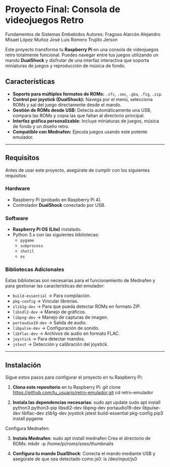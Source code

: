 # Proyecto Final: Consola de videojuegos Retro
Fundamentos de Sistemas Embebidos
Autores: Fragoso Alarcón Alejandro Misael
López Muñoz José Luis
Romero Trujillo Jerson

Este proyecto transforma tu **Raspberry Pi** en una consola de videojuegos retro totalmente funcional. Puedes navegar entre tus juegos utilizando un mando **DualShock** y disfrutar de una interfaz interactiva que soporta miniaturas de juegos y reproducción de música de fondo.

## Características

- **Soporte para múltiples formatos de ROMs:** `.sfc`, `.smc`, `.gba`, `.fig`, `.zip`.
- **Control por joystick (DualShock):** Navega por el menú, selecciona ROMs y sal del juego directamente desde el mando.
- **Gestión de ROMs desde USB:** Detecta automáticamente una USB, compara las ROMs y copia las que faltan al directorio principal.
- **Interfaz gráfica personalizable:** Incluye miniaturas de juegos, música de fondo y un diseño retro.
- **Compatible con Mednafen:** Ejecuta juegos usando este potente emulador.

---

## Requisitos

Antes de usar este proyecto, asegúrate de cumplir con los siguientes requisitos:

### Hardware
- Raspberry Pi (probado en Raspberry Pi 4).
- Controlador **DualShock** conectado por USB.

### Software
- **Raspberry Pi OS (Lite)** instalado.
- Python 3.x con las siguientes bibliotecas:
  - `pygame`
  - `subprocess`
  - `shutil`
  - `os`

### Bibliotecas Adicionales
Estas bibliotecas son necesarias para el funcionamiento de Mednafen y para gestionar las características del emulador:

- `build-essential` -> Para compilación.
- `pkg-config` -> Vincular librerías.
- `zlib1g-dev` -> Para que pueda detectar ROMs en formato ZIP.
- `libsdl2-dev` -> Manejo de gráficos.
- `libpng-dev` -> Manejo de capturas de imagen.
- `portaudio19-dev` -> Salida de audio.
- `libpulse-dev` -> Configuración de sonido.
- `libflac-dev` -> Archivos de audio en formato FLAC.
- `joystick` -> Para detectar mandos.
- `jstest` -> Detección y calibración del joystick.

---

## Instalación

Sigue estos pasos para configurar el proyecto en tu Raspberry Pi:

1. **Clona este repositorio** en tu Raspberry Pi:
       git clone https://github.com/tu_usuario/retro-emulador.git
       cd retro-emulador

2. **Instala las dependencias necesarias**:
       sudo apt update
       sudo apt install python3 python3-pip libsdl2-dev libpng-dev portaudio19-dev libpulse-dev libflac-dev zlib1g-dev joystick jstest build-essential pkg-config
       pip3 install pygame

Configura Mednafen:

3. **Instala Mednafen**:
       sudo apt install mednafen
       Crea el directorio de ROMs:
       mkdir -p /home/pi/roms/snes/thumbnails

4. **Configura tu mando DualShock**:
       Conecta el mando mediante USB y asegúrate de que sea detectado como js0:
       ls /dev/input/js0

